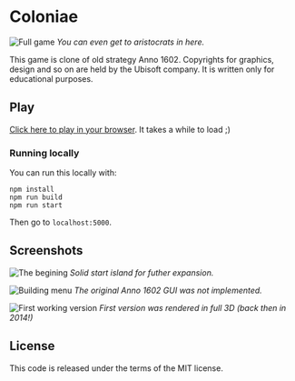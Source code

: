 # Coloniae

![Full game](https://raw.githubusercontent.com/jakubjafra/coloniae/master/showcase/screen_1.png)
_You can even get to aristocrats in here._

This game is clone of old strategy Anno 1602. Copyrights for graphics, design and so on are held by the Ubisoft company. It is written only for educational purposes.

## Play

[Click here to play in your browser](https://jakubjafra.github.io/coloniae/app/build/index.html). It takes a while to load ;)

### Running locally

You can run this locally with:

```
npm install
npm run build
npm run start
```

Then go to `localhost:5000`.

## Screenshots

![The begining](https://raw.githubusercontent.com/jakubjafra/coloniae/master/showcase/screen_2.png)
_Solid start island for futher expansion._

![Building menu](https://raw.githubusercontent.com/jakubjafra/coloniae/master/showcase/screen_3.png)
_The original Anno 1602 GUI was not implemented._

![First working version](https://raw.githubusercontent.com/jakubjafra/coloniae/master/showcase/screen_first_version.png)
_First version was rendered in full 3D (back then in 2014!)_

## License

This code is released under the terms of the MIT license.
